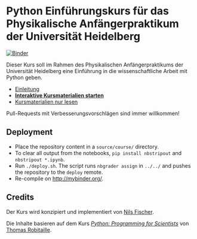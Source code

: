 # Python Einführungskurs für das Physikalische Anfängerpraktikum der Universität Heidelberg

[![Binder](http://mybinder.org/badge.svg)](http://mybinder.org/repo/uhd-pap/course-deploy)

Dieser Kurs soll im Rahmen des Physikalischen Anfängerpraktikums der Universität Heidelberg eine Einführung in die wissenschaftliche Arbeit mit Python geben.

- [Einleitung](INTRO.md)
- [**Interaktive Kursmaterialien starten**](http://mybinder.org/repo/uhd-pap/course-deploy)
- [Kursmaterialien nur lesen](http://nbviewer.jupyter.org/github/uhd-pap/course/blob/master/index.ipynb)

Pull-Requests mit Verbesserungsvorschlägen sind immer willkommen!


## Deployment

- Place the repository content in a `source/course/` directory.
- To clear all output from the notebooks, `pip install nbstripout` and `nbstripout *.ipynb`.
- Run `./deploy.sh`. The script runs `nbgrader assign` in `../../` and pushes the repository to the `deploy` remote.
- Re-compile on http://mybinder.org/.


## Credits

Der Kurs wird konzipiert und implementiert von [Nils Fischer](http://github.com/knly).

Die Inhalte basieren auf dem Kurs [_Python: Programming for Scientists_](https://github.com/astrofrog/py4sci) von [Thomas Robitaille](http://www2.mpia-hd.mpg.de/~robitaille/).
